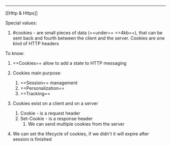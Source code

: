 ***
[[Http & Https]]

Special values:
1. #cookies - are small pieces of data (==under== ==4kb==), that can be sent back and fourth between the client and the server. Cookies are one kind of HTTP headers

To know:
1. ==Cookies== allow to add a state to HTTP messaging 

2. Cookies main purpose:
	1. ==Session== management 
	2. ==Personalization==
	3. ==Tracking== 

3. Cookies exist on a client and on a server
	1. Cookie - is a request header 
	2. Set-Cookie - is a response header 
		1. We can send multiple cookies from the server 
4. We can set the lifecycle of cookies, if we didn't  it will expire after session is finished 